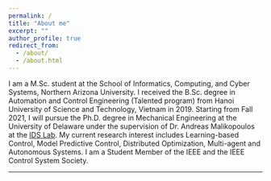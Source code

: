 ```yaml
---
permalink: /
title: "About me"
excerpt: ""
author_profile: true
redirect_from:
  - /about/
  - /about.html
---
```


I am a M.Sc. student at the School of Informatics, Computing, and Cyber Systems, Northern Arizona University. I received the B.Sc. degree in Automation and Control Engineering (Talented program) from Hanoi University of Science and Technology, Vietnam in 2019. Starting from Fall 2021, I will pursue the Ph.D. degree in Mechanical Engineering at the University of Delaware under the supervision of Dr. Andreas Malikopoulos at the [IDS Lab](https://sites.udel.edu/ids-lab/people/).
My current research interest includes Learning-based Control, Model Predictive Control, Distributed Optimization, Multi-agent and Autonomous Systems. I am a Student Member of the IEEE and the IEEE Control System Society.

<hr />

<!-- # News -->

<!-- * April, 2021: My article with Dr. Truong X. Nghiem (Northern Arizona University) and Dr. Linh Nguyen (Federation University Australia), <em>"ADMM-based Adaptive Sampling Strategy for Nonholonomic Mobile Robotic Sensor Networks"</em>, has been accepted for publication in IEEE Sensors Journal.

* Jan, 2021: My article with Dr. Truong X. Nghiem (Northern Arizona University) and Dr. Linh Nguyen (Federation University Australia), <em>"An Efficient Adaptive Sampling Approach for Mobile Robotic Sensor Networks using Proximal ADMM"</em>, has been accepted to the 2021 American Control Conference. -->

